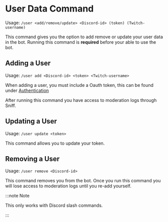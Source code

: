 # User Data Command

Usage: `/user <add/remove/update> <Discord-id> (token) (Twitch-username)`

This command gives you the option to add remove or update your user data in the bot. Running this command is **required** before your able to use the bot.

## Adding a User

Usage: `/user add <Discord-id> <token> <Twitch-username>`

When adding a user, you must include a Oauth token, this can be found under [Authentication](/moderationlogs/setup#authentication)

After running this command you have access to moderation logs through Sniff.

## Updating a User

Usage: `/user update <token>`

This command allows you to update your token.

## Removing a User

Usage: `/user remove <Discord-id>`

This command removes you from the bot. Once you run this command you will lose access to moderation logs until you re-add yourself.

:::note Note

This only works with Discord slash commands.

:::